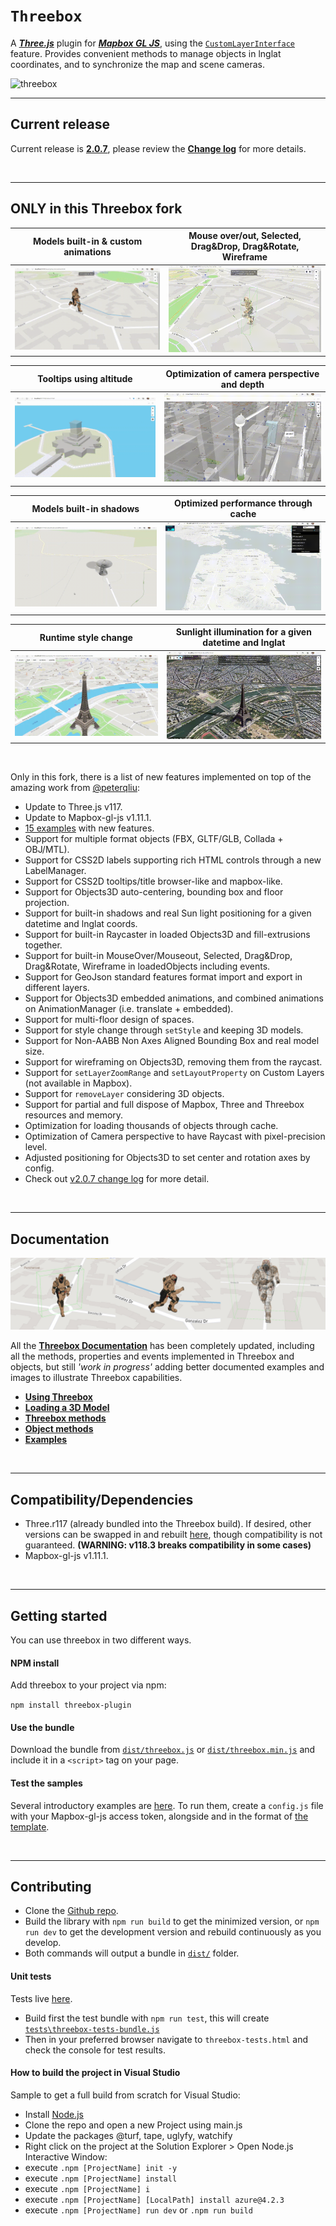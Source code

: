 # `Threebox`

A **[*Three.js*](https://threejs.org/)** plugin for **[*Mapbox GL JS*](https://docs.mapbox.com/mapbox-gl-js/examples/)**, using the [`CustomLayerInterface`](https://docs.mapbox.com/mapbox-gl-js/api/properties/#customlayerinterface) feature. Provides convenient methods to manage objects in lnglat coordinates, and to synchronize the map and scene cameras.

<img alt="threebox" src="docs/gallery.jpg">

<br>

- - -
## Current release

Current release is [**2.0.7**](https://github.com/jscastro76/threebox/releases/tag/v.2.0.7), please review the [**Change log**](https://github.com/jscastro76/threebox/blob/master/CHANGELOG.md#207) for more details.

<br>

- - -

## ONLY in this Threebox fork

|Models built-in & custom animations |Mouse over/out, Selected, Drag&Drop, Drag&Rotate, Wireframe 
|---------|-----------------------
|<img alt="threebox" src="./docs/AnimationVideo.gif" width="100%">|<img alt="threebox" src="./docs/Wireframes.gif" width="100%" >

|Tooltips using altitude|Optimization of camera perspective and depth
|----------|-------
|<img alt="threebox" src="./docs/LabelsOnHeight.gif" width="100%">|<img alt="threebox" src="./docs/Depth.gif" width="100%">

|Models built-in shadows|Optimized performance through cache
|----------|-------
|<img alt="threebox" src="./docs/MapboxShadow.gif" width="100%">|<img alt="threebox" src="./docs/Performance.gif" width="100%">

|Runtime style change|Sunlight illumination for a given datetime and lnglat
|----------|-------
|<img alt="threebox" src="./docs/StyleChange.gif" width="100%">|<img alt="threebox" src="./docs/EiffelShadow.gif" width="100%">

<br>

Only in this fork, there is a list of new features implemented on top of the amazing work from [@peterqliu](https://github.com/peterqliu/threebox/):
- Update to Three.js v117.
- Update to Mapbox-gl-js v1.11.1.
- [15 examples](https://github.com/jscastro76/threebox/tree/master/examples) with new features.
- Support for multiple format objects (FBX, GLTF/GLB, Collada + OBJ/MTL).
- Support for CSS2D labels supporting rich HTML controls through a new LabelManager.
- Support for CSS2D tooltips/title browser-like and mapbox-like.
- Support for Objects3D auto-centering, bounding box and floor projection.
- Support for built-in shadows and real Sun light positioning for a given datetime and lnglat coords.
- Support for built-in Raycaster in loaded Objects3D and fill-extrusions together.
- Support for built-in MouseOver/Mouseout, Selected, Drag&Drop, Drag&Rotate, Wireframe in loadedObjects including events.
- Support for GeoJson standard features format import and export in different layers.
- Support for Objects3D embedded animations, and combined animations on AnimationManager (i.e. translate + embedded).
- Support for multi-floor design of spaces.
- Support for style change through `setStyle` and keeping 3D models.
- Support for Non-AABB Non Axes Aligned Bounding Box and real model size. 
- Support for wireframing on Objects3D, removing them from the raycast.
- Support for `setLayerZoomRange` and `setLayoutProperty` on Custom Layers (not available in Mapbox).
- Support for `removeLayer` considering 3D objects.
- Support for partial and full dispose of Mapbox, Three and Threebox resources and memory.
- Optimization for loading thousands of objects through cache.
- Optimization of Camera perspective to have Raycast with pixel-precision level.
- Adjusted positioning for Objects3D to set center and rotation axes by config.
- Check out [v2.0.7 change log](https://github.com/jscastro76/threebox/blob/master/CHANGELOG.md#207) for more detail.

<br>

- - -


## Documentation
<img alt="threebox" src="docs/SoldierAnimation.jpg">

All the [**Threebox Documentation**](/docs/Threebox.md) has been completely updated, including all the methods, properties and events implemented in Threebox and objects, but still *'work in progress'* adding better documented examples and images to illustrate Threebox capabilities.
- [**Using Threebox**](/docs/Threebox.md#using-threebox)
- [**Loading a 3D Model**](/docs/Threebox.md#loading-a-3d-model)
- [**Threebox methods**](/docs/Threebox.md#threebox-methods)
- [**Object methods**](/docs/Threebox.md#object-methods)
- [**Examples**](/examples/README.md)

<br>

- - -

## Compatibility/Dependencies

- Three.r117 (already bundled into the Threebox build). If desired, other versions can be swapped in and rebuilt [here](https://github.com/jscastro76/threebox/blob/master/src/three.js), though compatibility is not guaranteed. **(WARNING: v118.3 breaks compatibility in some cases)**
- Mapbox-gl-js v1.11.1.

<br>

- - -

## Getting started

You can use threebox in two different ways. 

#### NPM install
Add threebox to your project via npm:

`npm install threebox-plugin`

#### Use the bundle
Download the bundle from [`dist/threebox.js`](dist/threebox.js) or [`dist/threebox.min.js`](dist/threebox.min.js) and include it in a `<script>` tag on your page.

#### Test the samples 
Several introductory examples are [here](https://github.com/jscastro76/threebox/tree/master/examples). To run them, create a `config.js` file with your Mapbox-gl-js access token, alongside and in the format of [the template](https://github.com/jscastro76/threebox/blob/master/examples/config_template.js).

<br>

- - -

## Contributing
- Clone the [Github repo](https://github.com/jscastro76/threebox/).
- Build the library with `npm run build` to get the minimized version, or `npm run dev` to get the development version and rebuild continuously as you develop. 
- Both commands will output a bundle in [`dist/`](dist/) folder.

#### Unit tests
Tests live [here](/tests). 
- Build first the test bundle with `npm run test`, this will create [`tests\threebox-tests-bundle.js`](tests/threebox-tests-bundle.js)  
- Then in your preferred browser navigate to `threebox-tests.html` and check the console for test results.

#### How to build the project in Visual Studio
Sample to get a full build from scratch for Visual Studio:
- Install [Node.js](https://nodejs.org/en/) 
- Clone the repo and open a new Project using main.js
- Update the packages @turf, tape, uglyfy, watchify
- Right click on the project at the Solution Explorer > Open Node.js Interactive Window:
- execute `.npm [ProjectName] init -y`
- execute `.npm [ProjectName] install`
- execute `.npm [ProjectName] i`
- execute `.npm [ProjectName] [LocalPath] install azure@4.2.3`
- execute `.npm [ProjectName] run dev` or `.npm run build
`


